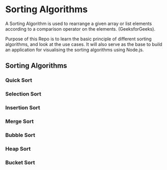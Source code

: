 # Sorting Algorithms

A Sorting Algorithm is used to rearrange a given array or list elements according to a comparison operator on the elements. (GeeksforGeeks).

Purpose of this Repo is to learn the basic principle of different sorting algorithms, and look at the use cases. It will also serve as the base to build an application for visualising the sorting algorithms using Node.js.

 ## Sorting Algorithms ##


### Quick Sort


### Selection Sort


### Insertion Sort


### Merge Sort


### Bubble Sort


### Heap Sort


### Bucket Sort

